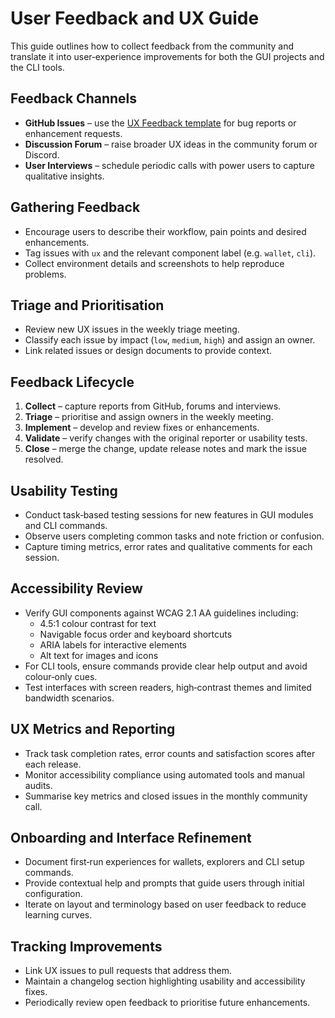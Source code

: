 # User Feedback and UX Guide

This guide outlines how to collect feedback from the community and translate it into user‑experience improvements for both the GUI projects and the CLI tools.

## Feedback Channels
- **GitHub Issues** – use the [UX Feedback template](../.github/ISSUE_TEMPLATE/ux_feedback.md) for bug reports or enhancement requests.
- **Discussion Forum** – raise broader UX ideas in the community forum or Discord.
- **User Interviews** – schedule periodic calls with power users to capture qualitative insights.

## Gathering Feedback
- Encourage users to describe their workflow, pain points and desired enhancements.
- Tag issues with `ux` and the relevant component label (e.g. `wallet`, `cli`).
- Collect environment details and screenshots to help reproduce problems.

## Triage and Prioritisation
- Review new UX issues in the weekly triage meeting.
- Classify each issue by impact (`low`, `medium`, `high`) and assign an owner.
- Link related issues or design documents to provide context.

## Feedback Lifecycle
1. **Collect** – capture reports from GitHub, forums and interviews.
2. **Triage** – prioritise and assign owners in the weekly meeting.
3. **Implement** – develop and review fixes or enhancements.
4. **Validate** – verify changes with the original reporter or usability tests.
5. **Close** – merge the change, update release notes and mark the issue resolved.

## Usability Testing
- Conduct task‑based testing sessions for new features in GUI modules and CLI commands.
- Observe users completing common tasks and note friction or confusion.
- Capture timing metrics, error rates and qualitative comments for each session.

## Accessibility Review
- Verify GUI components against WCAG 2.1 AA guidelines including:
  - 4.5:1 colour contrast for text
  - Navigable focus order and keyboard shortcuts
  - ARIA labels for interactive elements
  - Alt text for images and icons
- For CLI tools, ensure commands provide clear help output and avoid colour‑only cues.
- Test interfaces with screen readers, high‑contrast themes and limited bandwidth scenarios.

## UX Metrics and Reporting
- Track task completion rates, error counts and satisfaction scores after each release.
- Monitor accessibility compliance using automated tools and manual audits.
- Summarise key metrics and closed issues in the monthly community call.

## Onboarding and Interface Refinement
- Document first‑run experiences for wallets, explorers and CLI setup commands.
- Provide contextual help and prompts that guide users through initial configuration.
- Iterate on layout and terminology based on user feedback to reduce learning curves.

## Tracking Improvements
- Link UX issues to pull requests that address them.
- Maintain a changelog section highlighting usability and accessibility fixes.
- Periodically review open feedback to prioritise future enhancements.

